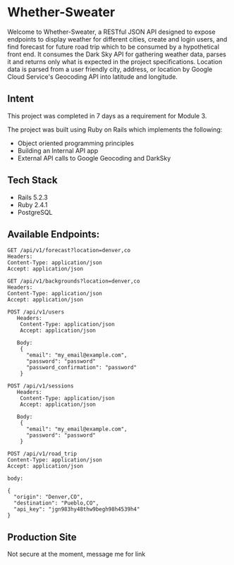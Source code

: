 # Whether-Sweater

Welcome to Whether-Sweater, a RESTful JSON API designed to expose endpoints to display weather for different cities, create and login users, and find forecast for future road trip which to be consumed by a hypothetical front end. It consumes the Dark Sky API for gathering weather data, parses it and returns only what is expected in the project specifications. Location data is parsed from a user friendly city, address, or location by Google Cloud Service's Geocoding API into latitude and longitude.

## Intent
This project was completed in 7 days as a requirement for Module 3.

The project was built using Ruby on Rails which implements the following:

- Object oriented programming principles
- Building an Internal API app
- External API calls to Google Geocoding and DarkSky

## Tech Stack
- Rails 5.2.3
- Ruby 2.4.1
- PostgreSQL

## Available Endpoints:

```
GET /api/v1/forecast?location=denver,co
Headers:
Content-Type: application/json
Accept: application/json
```

```
GET /api/v1/backgrounds?location=denver,co
Headers:
Content-Type: application/json
Accept: application/json
```

```
POST /api/v1/users
   Headers:
    Content-Type: application/json
    Accept: application/json

   Body:
    {
      "email": "my_email@example.com",
      "password": "password"
      "password_confirmation": "password"
    }
```

```
POST /api/v1/sessions
   Headers:
    Content-Type: application/json
    Accept: application/json

   Body:
    {
      "email": "my_email@example.com",
      "password": "password"
    }
```

```
POST /api/v1/road_trip
Content-Type: application/json
Accept: application/json

body:

{
  "origin": "Denver,CO",
  "destination": "Pueblo,CO",
  "api_key": "jgn983hy48thw9begh98h4539h4"
}
```

## Production Site
Not secure at the moment, message me for link

